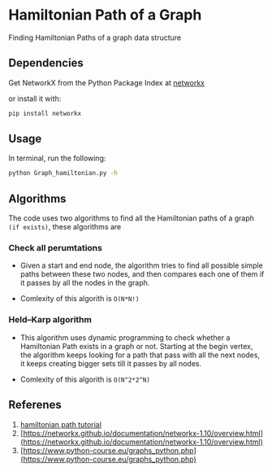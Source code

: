 # Hamiltonian Path of a Graph 
Finding Hamiltonian Paths of a graph data structure 

## Dependencies 
Get NetworkX from the Python Package Index at [networkx](http://pypi.python.org/pypi/networkx)

or install it with:
```bash
pip install networkx
```

## Usage 
In terminal, run the following:
```bash
python Graph_hamiltonian.py -h 
```
## Algorithms
The code uses two algorithms to find all the Hamiltonian paths of a graph `(if exists)`, these algorithms are 
### Check all perumtations
- Given a start and end node, the algorithm tries to find all possible simple paths between these two nodes, and then compares each one of them if it passes by all the nodes in the graph. 

- Comlexity of this algorith is `O(N*N!)`

### Held–Karp algorithm
- This algorithm uses dynamic programming to check whether a Hamiltonian Path exists in a graph or not.
Starting at the begin vertex, the algorithm keeps looking for a path that pass with all the next nodes, it keeps creating bigger sets till it passes by all nodes. 

- Comlexity of this algorith is `O(N^2*2^N)`

## Referenes
1. [hamiltonian path tutorial](https://www.hackerearth.com/practice/algorithms/graphs/hamiltonian-path/tutorial/)
2. [https://networkx.github.io/documentation/networkx-1.10/overview.html](https://networkx.github.io/documentation/networkx-1.10/overview.html)
3. [https://www.python-course.eu/graphs_python.php](https://www.python-course.eu/graphs_python.php)
